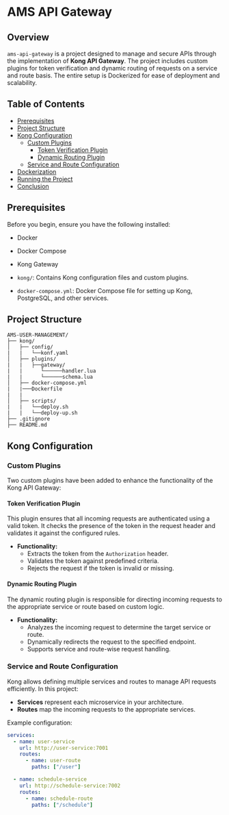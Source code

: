 # AMS API Gateway

## Overview

`ams-api-gateway` is a project designed to manage and secure APIs through the implementation of **Kong API Gateway**. The project includes custom plugins for token verification and dynamic routing of requests on a service and route basis. The entire setup is Dockerized for ease of deployment and scalability.

## Table of Contents

- [Prerequisites](#prerequisites)
- [Project Structure](#project-structure)
- [Kong Configuration](#kong-configuration)
  - [Custom Plugins](#custom-plugins)
    - [Token Verification Plugin](#token-verification-plugin)
    - [Dynamic Routing Plugin](#dynamic-routing-plugin)
  - [Service and Route Configuration](#service-and-route-configuration)
- [Dockerization](#dockerization)
- [Running the Project](#running-the-project)
- [Conclusion](#conclusion)


## Prerequisites

Before you begin, ensure you have the following installed:

- Docker
- Docker Compose
- Kong Gateway


- `kong/`: Contains Kong configuration files and custom plugins.
- `docker-compose.yml`: Docker Compose file for setting up Kong, PostgreSQL, and other services.

## Project Structure
```
AMS-USER-MANAGEMENT/
├── kong/
│   ├── config/
|   |   └──konf.yaml
│   ├── plugins/
|   |   ├──gateway/
|   |      └──────handler.lua
|   |      └──────schema.lua
│   ├── docker-compose.yml
|   |───Dockerfile
|   |
│   ├── scripts/
|   |   └──deploy.sh
|   |   └──deploy-up.sh
├── .gitignore
├── README.md
```


## Kong Configuration

### Custom Plugins

Two custom plugins have been added to enhance the functionality of the Kong API Gateway:

#### Token Verification Plugin

This plugin ensures that all incoming requests are authenticated using a valid token. It checks the presence of the token in the request header and validates it against the configured rules.

- **Functionality:**
  - Extracts the token from the `Authorization` header.
  - Validates the token against predefined criteria.
  - Rejects the request if the token is invalid or missing.

#### Dynamic Routing Plugin

The dynamic routing plugin is responsible for directing incoming requests to the appropriate service or route based on custom logic.

- **Functionality:**
  - Analyzes the incoming request to determine the target service or route.
  - Dynamically redirects the request to the specified endpoint.
  - Supports service and route-wise request handling.

### Service and Route Configuration

Kong allows defining multiple services and routes to manage API requests efficiently. In this project:

- **Services** represent each microservice in your architecture.
- **Routes** map the incoming requests to the appropriate services.

Example configuration:

```yaml
services:
  - name: user-service
    url: http://user-service:7001
    routes:
      - name: user-route
        paths: ["/user"]

  - name: schedule-service
    url: http://schedule-service:7002
    routes:
      - name: schedule-route
        paths: ["/schedule"]
```

